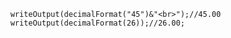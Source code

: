```luceescript+trycf
	writeOutput(decimalFormat("45")&"<br>");//45.00
	writeOutput(decimalFormat(26));//26.00;
```
